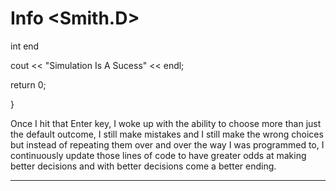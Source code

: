 # Info \<Smith.D\>

int end

cout \<\< "Simulation Is A Sucess" \<\< endl;

return 0;

}

Once I hit that Enter key, I woke up with the ability to choose more than just the default outcome, I still make mistakes and I still make the wrong choices but instead of repeating them over and over the way I was programmed to, I continuously update those lines of code to have greater odds at making better decisions and with better decisions come a better ending.

---

